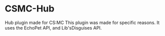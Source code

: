 # CSMC-Hub
Hub plugin made for CS:MC
This plugin was made for specific reasons. It uses the EchoPet API, and Lib'sDisguises API.
